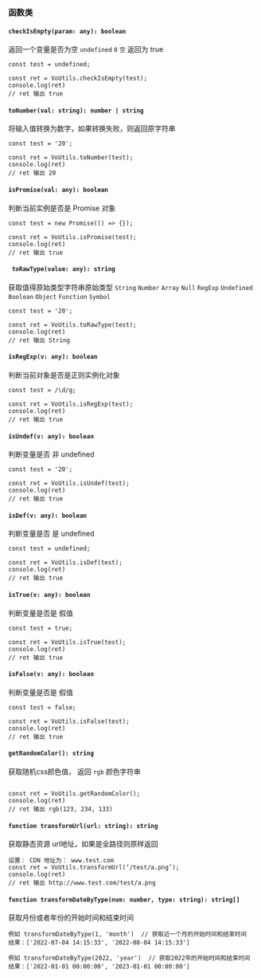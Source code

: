 ### 函数类

#### `checkIsEmpty(param: any): boolean`

返回一个变量是否为空 `undefined` `0` `空` 返回为 true

```
const test = undefined;

const ret = VoUtils.checkIsEmpty(test);
console.log(ret)
// ret 输出 true
```

#### `toNumber(val: string): number | string`

将输入值转换为数字，如果转换失败，则返回原字符串

```
const test = '20';

const ret = VoUtils.toNumber(test);
console.log(ret)
// ret 输出 20
```

#### `isPromise(val: any): boolean`

判断当前实例是否是 Promise 对象

```
const test = new Promise(() => {});

const ret = VoUtils.isPromise(test);
console.log(ret)
// ret 输出 true
```

#### ` toRawType(value: any): string`

获取值得原始类型字符串原始类型 `String` `Number` `Array` `Null` `RegExp` `Undefined` `Boolean` `Object` `Function` `Symbol`

```
const test = '20';

const ret = VoUtils.toRawType(test);
console.log(ret)
// ret 输出 String
```

#### `isRegExp(v: any): boolean`

判断当前对象是否是正则实例化对象

```
const test = /\d/g;

const ret = VoUtils.isRegExp(test);
console.log(ret)
// ret 输出 true
```

#### `isUndef(v: any): boolean`

判断变量是否 非 undefined

```
const test = '20';

const ret = VoUtils.isUndef(test);
console.log(ret)
// ret 输出 true
```

#### `isDef(v: any): boolean`

判断变量是否 是 undefined

```
const test = undefined;

const ret = VoUtils.isDef(test);
console.log(ret)
// ret 输出 true
```

#### `isTrue(v: any): boolean`

判断变量是否是 假值

```
const test = true;

const ret = VoUtils.isTrue(test);
console.log(ret)
// ret 输出 true
```

#### `isFalse(v: any): boolean `

判断变量是否是 假值

```
const test = false;

const ret = VoUtils.isFalse(test);
console.log(ret)
// ret 输出 true
```

#### `getRandomColor(): string `

获取随机css颜色值， 返回 `rgb` 颜色字符串

```

const ret = VoUtils.getRandomColor();
console.log(ret)
// ret 输出 rgb(123, 234, 133)
```

#### ` function transformUrl(url: string): string `

获取静态资源 url地址，如果是全路径则原样返回

```
设置： CDN 地址为： www.test.com
const ret = VoUtils.transformUrl(‘/test/a.png’);
console.log(ret)
// ret 输出 http://www.test.com/test/a.png
```

#### ` function transformDateByType(num: number, type: string): string[] `

获取月份或者年份的开始时间和结束时间

```
例如 transformDateByType(1, 'month')  // 获取近一个月的开始时间和结束时间
结果：['2022-07-04 14:15:33', '2022-08-04 14:15:33']

例如 transformDateByType(2022, 'year')  // 获取2022年的开始时间和结束时间
结果：['2022-01-01 00:00:00', '2023-01-01 00:00:00']
```
